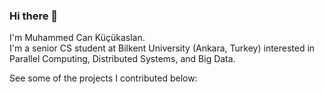 ### Hi there 👋
I'm Muhammed Can Küçükaslan.  
I'm a senior  CS student at Bilkent University (Ankara, Turkey) interested in  Parallel Computing, Distributed Systems, and Big Data.

See some of the projects I contributed below:

<!--
**Kucukaslan/Kucukaslan** is a ✨ _special_ ✨ repository because its `README.md` (this file) appears on your GitHub profile.

Here are some ideas to get you started:

- 🔭 I’m currently working on ...
- 🌱 I’m currently learning ...
- 👯 I’m looking to collaborate on ...
- 🤔 I’m looking for help with ...
- 💬 Ask me about ...
- 📫 How to reach me: ...
- 😄 Pronouns: ...
- ⚡ Fun fact: ...
-->
